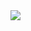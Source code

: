 <img src="https://capsule-render.vercel.app/api?type=cylinder&color=D7E5F1&height=150&section=header&text=HSO%20GITHUB&fontColor=FFFFFF&fontSize=50&animation=twinkling" />

